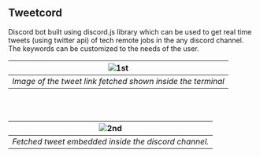 ## Tweetcord

Discord bot built using discord.js library which can be used to get real time tweets (using twitter api) of tech remote jobs in the any discord channel.
The keywords can be customized to the needs of the user.
<br/>

| ![1st](https://user-images.githubusercontent.com/24205008/208127498-7f6dcccc-e793-453d-86c1-0f2e8e85fe29.jpg) |
|:--:| 
| *Image of the tweet link fetched shown inside the terminal* |

<br/>
<br/>

| ![2nd](https://user-images.githubusercontent.com/24205008/208127700-e74b46d2-e2df-4439-88a1-d0e00af024c4.jpg) |
|:--:| 
| *Fetched tweet embedded inside the discord channel.* |
